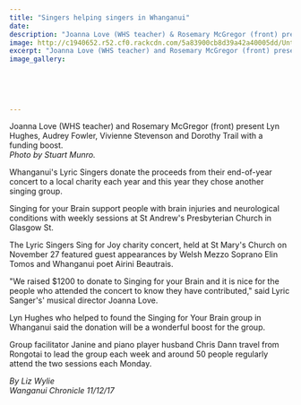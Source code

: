 ```yaml
---
title: "Singers helping singers in Whanganui"
date: 
description: "Joanna Love (WHS teacher) & Rosemary McGregor (front) present Lyn Hughes, Audrey Fowler, Vivienne Stevenson & Dorothy Trail with a funding boost..."
image: http://c1940652.r52.cf0.rackcdn.com/5a83900cb8d39a42a40005dd/Untitled-1.jpg
excerpt: "Joanna Love (WHS teacher) and Rosemary McGregor (front) present Lyn Hughes, Audrey Fowler, Vivienne Stevenson and Dorothy Trail with a funding boost."
image_gallery:
    
    
    
    
    
---
```


<p><span>Joanna Love (WHS teacher)&nbsp;and Rosemary McGregor (front) present Lyn Hughes, Audrey Fowler, Vivienne Stevenson and Dorothy Trail with a funding boost. <br /><em>Photo by Stuart Munro.</em></span></p>
<p class="element element-paragraph">Whanganui's Lyric Singers donate the proceeds from their end-of-year concert to a local charity each year and this year they chose another singing group.</p>
<p class="element element-paragraph">Singing for your Brain support people with brain injuries and neurological conditions with weekly sessions at St Andrew's Presbyterian Church in Glasgow St.</p>
<p class="element element-paragraph">The Lyric Singers Sing for Joy charity concert, held at St Mary's Church on November 27 featured guest appearances by Welsh Mezzo Soprano Elin Tomos and Whanganui poet Airini Beautrais.</p>
<p class="element element-paragraph">"We raised $1200 to donate to Singing for your Brain and it is nice for the people who attended the concert to know they have contributed," said Lyric Sanger's' musical director Joanna Love.</p>
<p class="element element-paragraph">Lyn Hughes who helped to found the Singing for Your Brain group in Whanganui said the donation will be a wonderful boost for the group.</p>
<p class="element element-paragraph">Group facilitator Janine and piano player husband Chris Dann travel from Rongotai to lead the group each week and around 50 people regularly attend the two sessions each Monday.</p>
<p><em>By Liz Wylie<br />Wanganui Chronicle 11/12/17</em></p>

